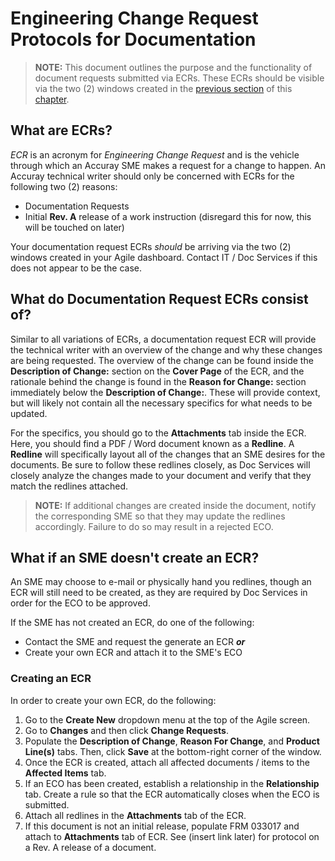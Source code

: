 # Engineering Change Request Protocols for Documentation

> **NOTE:** This document outlines the purpose and the functionality of document requests submitted via ECRs. These ECRs should be visible via the two (2) windows created in the [previous section](https://github.com/taddieken95/Accuray_Tech_Comm_Guide/blob/master/Chapter%201:%20Doc%20Requests/Section%201:%20Manufacturing%20Doc%20Requests.md) of this [chapter](https://github.com/taddieken95/Accuray_Tech_Comm_Guide/tree/master/Chapter%201:%20Doc%20Requests).

## What are ECRs?

*ECR* is an acronym for *Engineering Change Request* and is the vehicle through which an Accuray SME makes a request for a change to happen. An Accuray technical writer should only be concerned with ECRs for the following two (2) reasons:

* Documentation Requests
* Initial **Rev. A** release of a work instruction (disregard this for now, this will be touched on later)

Your documentation request ECRs *should* be arriving via the two (2) windows created in your Agile dashboard. Contact IT / Doc Services if this does not appear to be the case.

## What do Documentation Request ECRs consist of?

Similar to all variations of ECRs, a documentation request ECR will provide the technical writer with an overview of the change and why these changes are being requested. The overview of the change can be found inside the **Description of Change:** section on the **Cover Page** of the ECR, and the rationale behind the change is found in the **Reason for Change:** section immediately below the **Description of Change:**. These will provide context, but will likely not contain all the necessary specifics for what needs to be updated.

For the specifics, you should go to the **Attachments** tab inside the ECR. Here, you should find a PDF / Word document known as a **Redline**. A **Redline** will specifically layout all of the changes that an SME desires for the documents. Be sure to follow these redlines closely, as Doc Services will closely analyze the changes made to your document and verify that they match the redlines attached.

> **NOTE:** If additional changes are created inside the document, notify the corresponding SME so that they may update the redlines accordingly. Failure to do so may result in a rejected ECO.

## What if an SME doesn't create an ECR?

An SME may choose to e-mail or physically hand you redlines, though an ECR will still need to be created, as they are required by Doc Services in order for the ECO to be approved. 

If the SME has not created an ECR, do one of the following:

* Contact the SME and request the generate an ECR ***or***
* Create your own ECR and attach it to the SME's ECO

### Creating an ECR

In order to create your own ECR, do the following:

1. Go to the **Create New** dropdown menu at the top of the Agile screen.
2. Go to **Changes** and then click **Change Requests**.
3. Populate the **Description of Change**, **Reason For Change**, and **Product Line(s)** tabs. Then, click **Save** at the bottom-right corner of the window.
4. Once the ECR is created, attach all affected documents / items to the **Affected Items** tab.
5. If an ECO has been created, establish a relationship in the **Relationship** tab. Create a rule so that the ECR automatically closes when the ECO is submitted.
6. Attach all redlines in the **Attachments** tab of the ECR.
7. If this document is not an initial release, populate FRM 033017 and attach to **Attachments** tab of ECR. See (insert link later) for protocol on a Rev. A release of a document.
